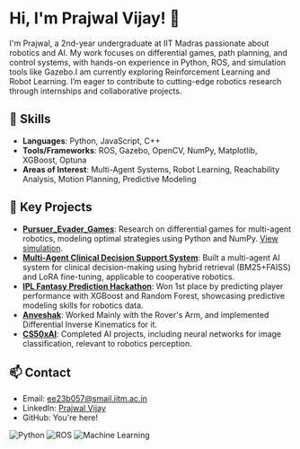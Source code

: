 # Hi, I'm Prajwal Vijay! 👋

I'm Prajwal, a 2nd-year undergraduate at IIT Madras passionate about robotics and AI. My work focuses on differential games, path planning, and control systems, with hands-on experience in Python, ROS, and simulation tools like Gazebo.I am currently exploring Reinforcement Learning and Robot Learning. I’m eager to contribute to cutting-edge robotics research through internships and collaborative projects.

## 🔧 Skills
- **Languages**: Python, JavaScript, C++
- **Tools/Frameworks**: ROS, Gazebo, OpenCV, NumPy, Matplotlib, XGBoost, Optuna
- **Areas of Interest**: Multi-Agent Systems, Robot Learning, Reachability Analysis, Motion Planning, Predictive Modeling

## 🚀 Key Projects
- **[Pursuer_Evader_Games](https://github.com/Prajwal-Vijay/Pursuer_Evader_Games)**: Research on differential games for multi-agent robotics, modeling optimal strategies using Python and NumPy. [View simulation](#).
- **[Multi-Agent Clinical Decision Support System](https://github.com/Prajwal-Vijay/Multi-Agent-Clinical-Decision-Support-System)**: Built a multi-agent AI system for clinical decision-making using hybrid retrieval (BM25+FAISS) and LoRA fine-tuning, applicable to cooperative robotics.
- **[IPL Fantasy Prediction Hackathon](https://github.com/Prajwal-Vijay/IPL_FantasyPointsHackathon)**: Won 1st place by predicting player performance with XGBoost and Random Forest, showcasing predictive modeling skills for robotics data.
- **[Anveshak](https://github.com/Prajwal-Vijay/Anveshak)**: Worked Mainly with the Rover's Arm, and implemented Differential Inverse Kinematics for it.
- **[CS50xAI](https://github.com/Prajwal-Vijay/CS50xAI)**: Completed AI projects, including neural networks for image classification, relevant to robotics perception.

## 📫 Contact
- Email: ee23b057@smail.iitm.ac.in
- LinkedIn: [Prajwal Vijay](https://www.linkedin.com/in/prajwal-vijay-b43b4427b/)
- GitHub: You're here!

![Python](https://img.shields.io/badge/Python-3.8-blue) ![ROS](https://img.shields.io/badge/ROS-Noetic-green) ![Machine Learning](https://img.shields.io/badge/ML-XGBoost-orange)
